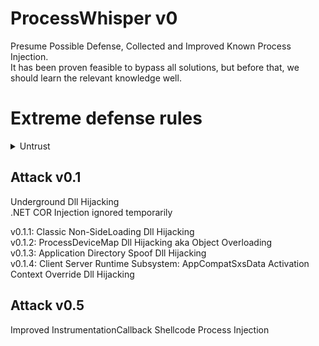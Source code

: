 # ProcessWhisper v0
Presume Possible Defense, Collected and Improved Known Process Injection.  
It has been proven feasible to bypass all solutions, but before that, we should learn the relevant knowledge well.  

# Extreme defense rules  
<details>
<summary>Untrust</summary>

```bash  
0: 以下规则假设当前攻击源进程不是 "位于可信目录的签名文件", AKA: 不属于高度可信任进程

1：CreateRemoteThread/NtCreateThreadEx  
Blocked  

2: SetThreadContext/NtSetThreadContext  
Blocked  

3: VirtualAllocEx/NtAllocVirtualMemory, MapViewOfSection,/NtMapViewOfSection  
Allowed: 且仍然可以指定地址进行Alloc/Map, RWX会被暗中标记可疑并记录，RX， X 还好一点

4: WriteProcessMemory/NtWriteVirtualMemory  
Only Allowed if: 你的当前进程写 ”由你Alloc/Map“的内存块， 以及创建进程的时候写入的 PEB 的那几个参数的偏移位置

5: VirtualProtect, NtProtectVirtualMemory
变态 Only Allowed if: 由你的当前进程写 ”由你Alloc/Map“的内存块，
正常 Allowed: 不拦截

总是：RWX会被暗中标记可疑并记录，RX/X 还好一点

6：NtFreeVirtualMemory, NtUnmapViewOfSection  
变态 Blocked: 对，全拒绝，即使是你Alloc/ Map过去的，想都别想
正常 Only Allowed if: 由你的当前进程写 ”由你Alloc/Map“的内存块，

7：冻结，挂起线程，冻结，挂起进程,
变态 Only Blocked if: ？？？
正常 Allowed: 只要能打得开句柄，总是允许的

8：NtSetInfomationProcess 回调钩子注入  
新加的根据 PROCESSINFOCLASS==ProcessInstrumentationCallback 拦截，不过挺有意思的，其实NT6 也能用，但是却不拦截  

9: Debug 一类API
emmm 不太清楚，似乎只记录但不管的

10: win32k/user32 
SetWindowsHookEx, SetProp(PROPagate), SetWindowsLongPtr/SetClassLongPtr
已知注入的NtUser* API全部拦截
但SendMessage/ PostMessage 这一类的防御似乎力不从心
```


</details>

## Attack v0.1
Underground Dll Hijacking  
.NET COR Injection ignored temporarily  

v0.1.1: Classic Non-SideLoading Dll Hijacking  
v0.1.2: ProcessDeviceMap Dll Hijacking aka Object Overloading  
v0.1.3: Application Directory Spoof Dll Hijacking  
v0.1.4: Client Server Runtime Subsystem: AppCompatSxsData Activation Context Override Dll Hijacking  

## Attack v0.5
Improved InstrumentationCallback Shellcode Process Injection  
